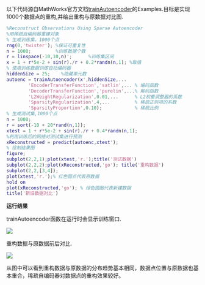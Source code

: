 

以下代码源自MathWorks官方文档[trainAutoencoder](https://www.mathworks.com/help/deeplearning/ref/trainautoencoder.html?s_tid=gn_loc_drop)的Examples.目标是实现1000个数据点的重构,并给出重构与原数据对比图.

<!--more-->

```matlab
%Reconstruct Observations Using Sparse Autoencoder
%用稀疏自编码器重建对象
% 生成训练集，1000个点
rng(0,'twister'); %保证可重复性
n = 1000;         %训练数据个数
r = linspace(-10,10,n)';      %训练集区间
x = 1 + r*5e-2 + sin(r)./r + 0.2*randn(n,1); %取值
% 使用训练数据训练自动编码器
hiddenSize = 25;    %隐藏单元数
autoenc = trainAutoencoder(x',hiddenSize,...
        'EncoderTransferFunction','satlin',... % 编码函数
        'DecoderTransferFunction','purelin',...% 解码函数
        'L2WeightRegularization',0.01,...      % L2权重调整器的系数
        'SparsityRegularization',4,...         % 稀疏正则项的系数   
        'SparsityProportion',0.10);            % 稀疏比例
% 生成测试集,1000个点
n = 1000;
r = sort(-10 + 20*rand(n,1));
xtest = 1 + r*5e-2 + sin(r)./r + 0.4*randn(n,1);
%利用训练后的网络对测试集进行预测
xReconstructed = predict(autoenc,xtest');
% 绘制结果图
figure;
subplot(2,2,1);plot(xtest,'r.');title('测试数据')
subplot(2,2,2);plot(xReconstructed,'go'); title('重构数据')
subplot(2,2,[3,4]);
plot(xtest,'r.');% 红色圆点代表原数据
hold on
plot(xReconstructed,'go'); % 绿色圆圈代表新建数据
title('新旧数据对比')
```

**运行结果**

trainAutoencoder函数在运行时会显示训练窗口.

![](https://gitee.com/yixin-oss/blogImage/raw/master/img/训练窗口.jpg)

重构数据与原数据前后对比.

![](https://gitee.com/yixin-oss/blogImage/raw/master/img/compare.jpg)

从图中可以看到重构数据与原数据的分布趋势基本相同，数据点位置与原数据也基本重合，稀疏自编码器对数据点的重构效果较好。
